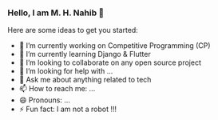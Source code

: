 ### Hello, I am M. H. Nahib 👋

Here are some ideas to get you started:

- 🔭 I’m currently working on Competitive Programming (CP)
- 🌱 I’m currently learning Django & Flutter
- 👯 I’m looking to collaborate on any open source project
- 🤔 I’m looking for help with ...
- 💬 Ask me about anything related to tech
- 📫 How to reach me: ...
- 😄 Pronouns: ...
- ⚡ Fun fact: I am not a robot !!!

